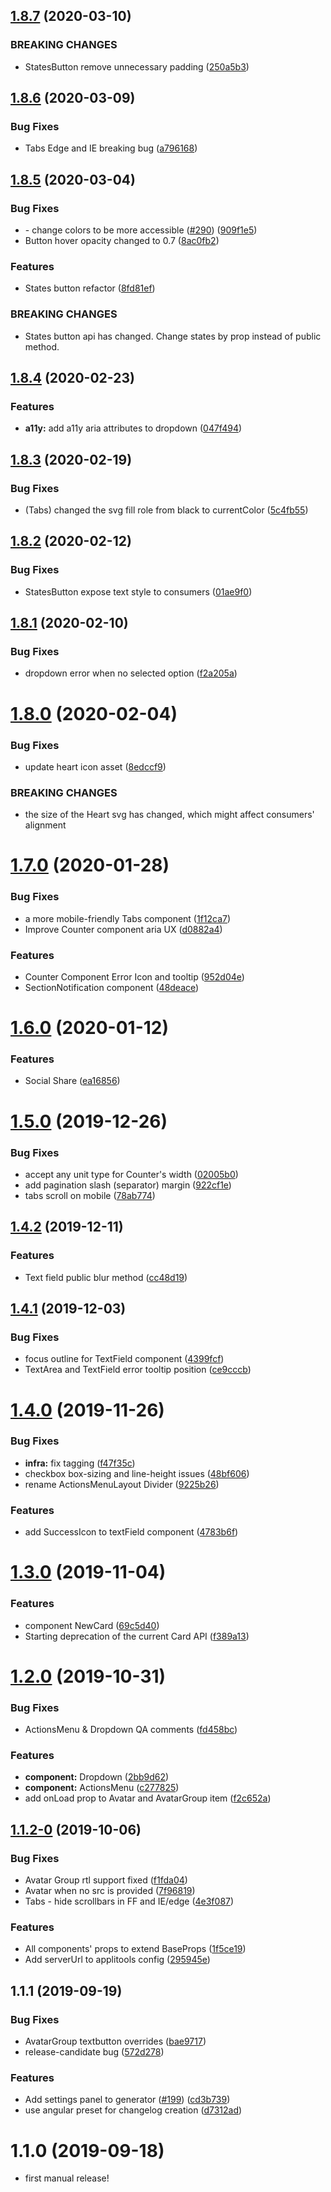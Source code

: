 ## [1.8.7](https://github.com/wix/wix-ui-tpa/compare/v1.8.6...v1.8.7) (2020-03-10)


### BREAKING CHANGES

* StatesButton remove unnecessary padding ([250a5b3](https://github.com/wix/wix-ui-tpa/commit/250a5b3ff270fcc889bc7ad7a16b08d3cc76fa2e))



## [1.8.6](https://github.com/wix/wix-ui-tpa/compare/v1.8.5...v1.8.6) (2020-03-09)


### Bug Fixes

* Tabs Edge and IE breaking bug ([a796168](https://github.com/wix/wix-ui-tpa/commit/a796168696412926c3dd36f9a5287161284c90fd))



## [1.8.5](https://github.com/wix/wix-ui-tpa/compare/v1.8.4...v1.8.5) (2020-03-04)


### Bug Fixes

* <Toast/> - change colors to be more accessible ([#290](https://github.com/wix/wix-ui-tpa/issues/290)) ([909f1e5](https://github.com/wix/wix-ui-tpa/commit/909f1e5426567bf4c7416489b3b9d5ee1758ad6d))
* Button hover opacity changed to 0.7 ([8ac0fb2](https://github.com/wix/wix-ui-tpa/commit/8ac0fb2280b50084b9f56e04c0db37e9c9dafa22))


### Features

* States button refactor ([8fd81ef](https://github.com/wix/wix-ui-tpa/commit/8fd81efb62f673c8d43b86b91dd42ca6bc1b6a3a))


### BREAKING CHANGES

* States button api has changed. Change states by prop instead of public method.



## [1.8.4](https://github.com/wix/wix-ui-tpa/compare/v1.8.3...v1.8.4) (2020-02-23)


### Features

* **a11y:** add a11y aria attributes to dropdown ([047f494](https://github.com/wix/wix-ui-tpa/commit/047f4943023685e0fe9b414ee72564b616f14b06))



## [1.8.3](https://github.com/wix/wix-ui-tpa/compare/v1.8.2...v1.8.3) (2020-02-19)


### Bug Fixes

* (Tabs) changed the svg fill role from black to currentColor ([5c4fb55](https://github.com/wix/wix-ui-tpa/commit/5c4fb5507c736896301f1b27b2194fc89c8f2344))



## [1.8.2](https://github.com/wix/wix-ui-tpa/compare/v1.8.1...v1.8.2) (2020-02-12)


### Bug Fixes

* StatesButton expose text style to consumers ([01ae9f0](https://github.com/wix/wix-ui-tpa/commit/01ae9f04dc73fb66c97e9a1589f0cc1980299ff3))



## [1.8.1](https://github.com/wix/wix-ui-tpa/compare/v1.8.0...v1.8.1) (2020-02-10)


### Bug Fixes

* dropdown error when no selected option ([f2a205a](https://github.com/wix/wix-ui-tpa/commit/f2a205ac5663c32badff15a7db0f54f7e726b460))



# [1.8.0](https://github.com/wix/wix-ui-tpa/compare/v1.7.0...v1.8.0) (2020-02-04)


### Bug Fixes

* update heart icon asset ([8edccf9](https://github.com/wix/wix-ui-tpa/commit/8edccf99be086baeba9bdea229df367e2f977b69))


### BREAKING CHANGES

* the size of the Heart svg has changed, which might affect consumers' alignment 



# [1.7.0](https://github.com/wix/wix-ui-tpa/compare/v1.6.0...v1.7.0) (2020-01-28)


### Bug Fixes

* a more mobile-friendly Tabs component  ([1f12ca7](https://github.com/wix/wix-ui-tpa/commit/1f12ca73f4e3e8daf6bc3026f21b8d239b0b0d69))
* Improve Counter component aria UX ([d0882a4](https://github.com/wix/wix-ui-tpa/commit/d0882a404ae09a8c9e771c32df70cca63fd99b18))


### Features

* Counter Component Error Icon and tooltip ([952d04e](https://github.com/wix/wix-ui-tpa/commit/952d04edca0b8b7fb7a0c3c13d1d7404477f8db7))
* SectionNotification component ([48deace](https://github.com/wix/wix-ui-tpa/commit/48deacef337b3e4290b05f7445b5a006c771fbc5))



# [1.6.0](https://github.com/wix/wix-ui-tpa/compare/v1.5.0...v1.6.0) (2020-01-12)


### Features

* Social Share ([ea16856](https://github.com/wix/wix-ui-tpa/commit/ea1685638e03e0d9a401285453c59106b1dfb8c1))



# [1.5.0](https://github.com/wix/wix-ui-tpa/compare/v1.4.2...v1.5.0) (2019-12-26)


### Bug Fixes

* accept any unit type for Counter's width ([02005b0](https://github.com/wix/wix-ui-tpa/commit/02005b05a0db7ce1865b0a9dd548530ed57d2fe5))
* add pagination slash (separator) margin ([922cf1e](https://github.com/wix/wix-ui-tpa/commit/922cf1e0e99e225fc0e93e8bb214244510d7e1fd))
* tabs scroll on mobile ([78ab774](https://github.com/wix/wix-ui-tpa/commit/78ab774661d7afbaa233cc34b0a599f571d858dd))



## [1.4.2](https://github.com/wix/wix-ui-tpa/compare/v1.4.1...v1.4.2) (2019-12-11)


### Features

* Text field public blur method ([cc48d19](https://github.com/wix/wix-ui-tpa/commit/cc48d195512eea76a3634527b97a60375efd775b))



## [1.4.1](https://github.com/wix/wix-ui-tpa/compare/v1.4.0...v1.4.1) (2019-12-03)


### Bug Fixes

* focus outline for TextField component ([4399fcf](https://github.com/wix/wix-ui-tpa/commit/4399fcf5ef8502304438dd8f0f93b86ad006dd9f))
* TextArea and TextField error tooltip position ([ce9cccb](https://github.com/wix/wix-ui-tpa/commit/ce9cccb658ebb32047b5dbd39a61173d09606720))



# [1.4.0](https://github.com/wix/wix-ui-tpa/compare/v1.3.0...v1.4.0) (2019-11-26)


### Bug Fixes

* **infra:** fix tagging ([f47f35c](https://github.com/wix/wix-ui-tpa/commit/f47f35c25328e55187b4e866f5ad4dd8ebc7839a))
* checkbox box-sizing and line-height issues ([48bf606](https://github.com/wix/wix-ui-tpa/commit/48bf6065a71af1f23ae0e97bfa91ef5498ea9bba))
* rename ActionsMenuLayout Divider ([9225b26](https://github.com/wix/wix-ui-tpa/commit/9225b267187dbed4e341a92aa5bb5322bbe6647f))


### Features

* add SuccessIcon to textField component ([4783b6f](https://github.com/wix/wix-ui-tpa/commit/4783b6f034b0ea13aa98ebc26796ceda22c2a55b))



# [1.3.0](https://github.com/wix/wix-ui-tpa/compare/v1.2.0...v1.3.0) (2019-11-04)


### Features

* component NewCard ([69c5d40](https://github.com/wix/wix-ui-tpa/commit/69c5d40e02cfc7037b88787a0005cd810927982a))
* Starting deprecation of the current Card API ([f389a13](https://github.com/wix/wix-ui-tpa/commit/f389a138f58bb642a6b0f38688f0ef8d98d35bc1))



# [1.2.0](https://github.com/wix/wix-ui-tpa/compare/v1.1.1...v1.2.0) (2019-10-31)


### Bug Fixes

* ActionsMenu & Dropdown QA comments ([fd458bc](https://github.com/wix/wix-ui-tpa/commit/fd458bc6ed6722555a5208249c8b8c4a2c6f5a30))


### Features

* **component:** Dropdown ([2bb9d62](https://github.com/wix/wix-ui-tpa/commit/2bb9d629be06df13d5e734d71838531638d95f2d))
* **component:** ActionsMenu ([c277825](https://github.com/wix/wix-ui-tpa/commit/c27782508f5726d8f0c591b57dbfb9c094e1139d))
* add onLoad prop to Avatar and AvatarGroup item ([f2c652a](https://github.com/wix/wix-ui-tpa/commit/f2c652ade99822b1f925233e9264f47fee203c0a))



## [1.1.2-0](https://github.com/wix/wix-ui-tpa/compare/v1.1.1...v1.1.2-0) (2019-10-06)


### Bug Fixes

* Avatar Group rtl support fixed  ([f1fda04](https://github.com/wix/wix-ui-tpa/commit/f1fda04))
* Avatar when no src is provided ([7f96819](https://github.com/wix/wix-ui-tpa/commit/7f96819))
* Tabs - hide scrollbars in FF and IE/edge ([4e3f087](https://github.com/wix/wix-ui-tpa/commit/4e3f087))


### Features

* All components' props to extend BaseProps ([1f5ce19](https://github.com/wix/wix-ui-tpa/commit/1f5ce19))
* Add serverUrl to applitools config ([295945e](https://github.com/wix/wix-ui-tpa/commit/295945e))



## 1.1.1 (2019-09-19)


### Bug Fixes

* AvatarGroup textbutton overrides ([bae9717](https://github.com/wix/wix-ui-tpa/commit/bae9717))
* release-candidate bug ([572d278](https://github.com/wix/wix-ui-tpa/commit/572d278))


### Features

* Add settings panel to generator ([#199](https://github.com/wix/wix-ui-tpa/issues/199)) ([cd3b739](https://github.com/wix/wix-ui-tpa/commit/cd3b739))
* use angular preset for changelog creation ([d7312ad](https://github.com/wix/wix-ui-tpa/commit/d7312ad))



# 1.1.0 (2019-09-18)

* first manual release!
